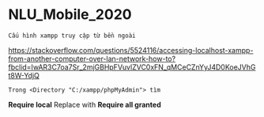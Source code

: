 # NLU_Mobile_2020
	Cấu hình xampp truy cập từ bền ngoài
https://stackoverflow.com/questions/5524116/accessing-localhost-xampp-from-another-computer-over-lan-network-how-to?fbclid=IwAR3C7oa7Sr_2mjGBHpFVuvlZVC0xFN_qMCeCZnYyJ4D0KoeJVhGt8W-YdjQ
 	
	Trong <Directory "C:/xampp/phpMyAdmin"> tìm
 **Require local**   Replace with   **Require all granted**
